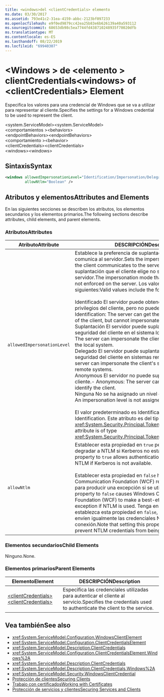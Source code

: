 ```yaml
---
title: <windows>del <clientCredentials> elemento
ms.date: 03/30/2017
ms.assetid: 793e41c2-31ea-4159-abbc-2123bf097233
ms.openlocfilehash: e9f0ed9879cc42ea25b83e6b626139a40a593112
ms.sourcegitcommit: 68653db98c5ea7744fd438710248935f70020dfb
ms.translationtype: MT
ms.contentlocale: es-ES
ms.lasthandoff: 08/22/2019
ms.locfileid: "69940307"
---
```

# <a name="windows-of-clientcredentials-element"></a><span data-ttu-id="0baec-102">\<Windows > de \<elemento > clientCredentials</span><span class="sxs-lookup"><span data-stu-id="0baec-102">\<windows> of \<clientCredentials> Element</span></span>
<span data-ttu-id="0baec-103">Especifica los valores para una credencial de Windows que se va a utilizar para representar al cliente.</span><span class="sxs-lookup"><span data-stu-id="0baec-103">Specifies the settings for a Windows credential to be used to represent the client.</span></span>  
  
 <span data-ttu-id="0baec-104">\<system.ServiceModel></span><span class="sxs-lookup"><span data-stu-id="0baec-104">\<system.ServiceModel></span></span>  
<span data-ttu-id="0baec-105">\<comportamientos ></span><span class="sxs-lookup"><span data-stu-id="0baec-105">\<behaviors></span></span>  
<span data-ttu-id="0baec-106">\<endpointBehaviors></span><span class="sxs-lookup"><span data-stu-id="0baec-106">\<endpointBehaviors></span></span>  
<span data-ttu-id="0baec-107">\<comportamiento ></span><span class="sxs-lookup"><span data-stu-id="0baec-107">\<behavior></span></span>  
<span data-ttu-id="0baec-108">\<clientCredentials></span><span class="sxs-lookup"><span data-stu-id="0baec-108">\<clientCredentials></span></span>  
<span data-ttu-id="0baec-109">\<windows></span><span class="sxs-lookup"><span data-stu-id="0baec-109">\<windows></span></span>  
  
## <a name="syntax"></a><span data-ttu-id="0baec-110">Sintaxis</span><span class="sxs-lookup"><span data-stu-id="0baec-110">Syntax</span></span>  
  
```xml  
<windows allowedImpersonationLevel="Identification/Impersonation/Delegation/Anonymous/None"
         allowNtlm="Boolean" />
```  
  
## <a name="attributes-and-elements"></a><span data-ttu-id="0baec-111">Atributos y elementos</span><span class="sxs-lookup"><span data-stu-id="0baec-111">Attributes and Elements</span></span>  
 <span data-ttu-id="0baec-112">En las siguientes secciones se describen los atributos, los elementos secundarios y los elementos primarios.</span><span class="sxs-lookup"><span data-stu-id="0baec-112">The following sections describe attributes, child elements, and parent elements.</span></span>  
  
### <a name="attributes"></a><span data-ttu-id="0baec-113">Atributos</span><span class="sxs-lookup"><span data-stu-id="0baec-113">Attributes</span></span>  
  
|<span data-ttu-id="0baec-114">Atributo</span><span class="sxs-lookup"><span data-stu-id="0baec-114">Attribute</span></span>|<span data-ttu-id="0baec-115">DESCRIPCIÓN</span><span class="sxs-lookup"><span data-stu-id="0baec-115">Description</span></span>|  
|---------------|-----------------|  
|`allowedImpersonationLevel`|<span data-ttu-id="0baec-116">Establece la preferencia de suplantación que el cliente comunica al servidor.</span><span class="sxs-lookup"><span data-stu-id="0baec-116">Sets the impersonation preference that the client communicates to the server.</span></span> <span data-ttu-id="0baec-117">El modo de suplantación que el cliente elige no se exige en el servidor.</span><span class="sxs-lookup"><span data-stu-id="0baec-117">The impersonation mode that the client selects is not enforced on the server.</span></span> <span data-ttu-id="0baec-118">Los valores válidos son los siguientes:</span><span class="sxs-lookup"><span data-stu-id="0baec-118">Valid values include the following:</span></span><br /><br /> <span data-ttu-id="0baec-119">Identificado El servidor puede obtener la identidad y los privilegios del cliente, pero no puede suplantar al cliente.</span><span class="sxs-lookup"><span data-stu-id="0baec-119">-   Identification: The server can get the identity and privileges of the client, but cannot impersonate the client.</span></span><br /><span data-ttu-id="0baec-120">Suplantación El servidor puede suplantar el contexto de seguridad del cliente en el sistema local.</span><span class="sxs-lookup"><span data-stu-id="0baec-120">-   Impersonation: The server can impersonate the client's security context on the local system.</span></span><br /><span data-ttu-id="0baec-121">Delegado El servidor puede suplantar el contexto de seguridad del cliente en sistemas remotos.</span><span class="sxs-lookup"><span data-stu-id="0baec-121">-   Delegation: The server can impersonate the client's security context on remote systems.</span></span><br /><span data-ttu-id="0baec-122">Anonymous El servidor no puede suplantar o identificar al cliente.</span><span class="sxs-lookup"><span data-stu-id="0baec-122">-   Anonymous: The server cannot impersonate or identify the client.</span></span><br /><span data-ttu-id="0baec-123">Ninguna No se ha asignado un nivel de suplantación.</span><span class="sxs-lookup"><span data-stu-id="0baec-123">-   None: An impersonation level is not assigned.</span></span><br /><br /> <span data-ttu-id="0baec-124">El valor predeterminado es Identification.</span><span class="sxs-lookup"><span data-stu-id="0baec-124">The default is Identification.</span></span> <span data-ttu-id="0baec-125">Este atributo es del tipo <xref:System.Security.Principal.TokenImpersonationLevel>.</span><span class="sxs-lookup"><span data-stu-id="0baec-125">This attribute is of type <xref:System.Security.Principal.TokenImpersonationLevel>.</span></span>|  
|`allowNtlm`|<span data-ttu-id="0baec-126">Establecer esta propiedad en `true` permite a la autenticación degradar a NTLM si Kerberos no está disponible.</span><span class="sxs-lookup"><span data-stu-id="0baec-126">Setting this property to `true` allows authentication to downgrade to NTLM if Kerberos is not available.</span></span><br /><br /> <span data-ttu-id="0baec-127">Establecer esta propiedad en `false` hace que Windows Communication Foundation (WCF) realice un mejor esfuerzo para producir una excepción si se utiliza NTLM.</span><span class="sxs-lookup"><span data-stu-id="0baec-127">Setting this property to `false` causes Windows Communication Foundation (WCF) to make a best-effort to throw an exception if NTLM is used.</span></span> <span data-ttu-id="0baec-128">Tenga en cuenta que, aunque se establezca esta propiedad en `false`, es posible que se envíen igualmente las credenciales NTLM a través de la conexión.</span><span class="sxs-lookup"><span data-stu-id="0baec-128">Note that setting this property to `false` may not prevent NTLM credentials from being sent over the wire.</span></span>|  
  
### <a name="child-elements"></a><span data-ttu-id="0baec-129">Elementos secundarios</span><span class="sxs-lookup"><span data-stu-id="0baec-129">Child Elements</span></span>  
 <span data-ttu-id="0baec-130">Ninguno.</span><span class="sxs-lookup"><span data-stu-id="0baec-130">None.</span></span>  
  
### <a name="parent-elements"></a><span data-ttu-id="0baec-131">Elementos primarios</span><span class="sxs-lookup"><span data-stu-id="0baec-131">Parent Elements</span></span>  
  
|<span data-ttu-id="0baec-132">Elemento</span><span class="sxs-lookup"><span data-stu-id="0baec-132">Element</span></span>|<span data-ttu-id="0baec-133">DESCRIPCIÓN</span><span class="sxs-lookup"><span data-stu-id="0baec-133">Description</span></span>|  
|-------------|-----------------|  
|[<span data-ttu-id="0baec-134">\<clientCredentials></span><span class="sxs-lookup"><span data-stu-id="0baec-134">\<clientCredentials></span></span>](clientcredentials.md)|<span data-ttu-id="0baec-135">Especifica las credenciales utilizadas para autenticar el cliente al servicio.</span><span class="sxs-lookup"><span data-stu-id="0baec-135">Specifies the credentials used to authenticate the client to the service.</span></span>|  
  
## <a name="see-also"></a><span data-ttu-id="0baec-136">Vea también</span><span class="sxs-lookup"><span data-stu-id="0baec-136">See also</span></span>

- <xref:System.ServiceModel.Configuration.WindowsClientElement>
- <xref:System.ServiceModel.Configuration.ClientCredentialsElement>
- <xref:System.ServiceModel.Description.ClientCredentials>
- <xref:System.ServiceModel.Configuration.ClientCredentialsElement.Windows%2A>
- <xref:System.ServiceModel.Description.ClientCredentials>
- <xref:System.ServiceModel.Description.ClientCredentials.Windows%2A>
- <xref:System.ServiceModel.Security.WindowsClientCredential>
- [<span data-ttu-id="0baec-137">Protección de clientes</span><span class="sxs-lookup"><span data-stu-id="0baec-137">Securing Clients</span></span>](../../../wcf/securing-clients.md)
- [<span data-ttu-id="0baec-138">Trabajo con certificados</span><span class="sxs-lookup"><span data-stu-id="0baec-138">Working with Certificates</span></span>](../../../wcf/feature-details/working-with-certificates.md)
- [<span data-ttu-id="0baec-139">Protección de servicios y clientes</span><span class="sxs-lookup"><span data-stu-id="0baec-139">Securing Services and Clients</span></span>](../../../wcf/feature-details/securing-services-and-clients.md)
